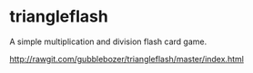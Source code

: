 # triangleflash

A simple multiplication and division flash card game.

http://rawgit.com/gubblebozer/triangleflash/master/index.html
